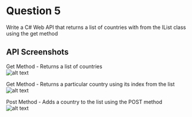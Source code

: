 # Question 5
Write a C# Web API that returns a list of countries with from the IList class using the get method

## API Screenshots
Get Method - Returns a list of countries <br />
![alt text](https://gtbtech5.s3.us-east-2.amazonaws.com/Q5A.PNG)

Get Method - Returns a particular country using its index from the list <br />
![alt text](https://gtbtech5.s3.us-east-2.amazonaws.com/Q5B.PNG)

Post Method - Adds a country to the list using the POST method <br />
![alt text](https://gtbtech5.s3.us-east-2.amazonaws.com/Q5C.PNG)
